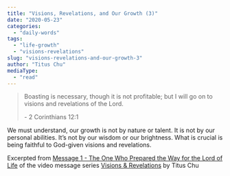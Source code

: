 ```yaml
---
title: "Visions, Revelations, and Our Growth (3)"
date: "2020-05-23"
categories: 
  - "daily-words"
tags: 
  - "life-growth"
  - "visions-revelations"
slug: "visions-revelations-and-our-growth-3"
author: "Titus Chu"
mediaType: 
  - "read"
---
```


> Boasting is necessary, though it is not profitable; but I will go on to visions and revelations of the Lord.
> 
> \- 2 Corinthians 12:1

We must understand, our growth is not by nature or talent. It is not by our personal abilities. It’s not by our wisdom or our brightness. What is crucial is being faithful to God-given visions and revelations.

Excerpted from [Message 1 - The One Who Prepared the Way for the Lord of Life](https://youtu.be/CcUznS7BJoI?t=511) of the video message series [Visions & Revelations](http://english.thechurchincleveland.org/virtual-lords-day.html) by Titus Chu
